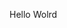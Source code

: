 Hello Wolrd






















































































































































































































































































































































































































































































































































































































































































































































































































































































































































































































































































































































































































































































































































































































































































































































































































































































































































































































































































































































































































































































































































































































































































































































































































































































































































































































